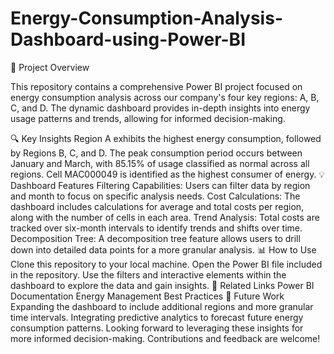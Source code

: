 # Energy-Consumption-Analysis-Dashboard-using-Power-BI
🚀 Project Overview

This repository contains a comprehensive Power BI project focused on energy consumption analysis across our company's four key regions: A, B, C, and D. The dynamic dashboard provides in-depth insights into energy usage patterns and trends, allowing for informed decision-making.

🔍 Key Insights
Region A exhibits the highest energy consumption, followed by Regions B, C, and D.
The peak consumption period occurs between January and March, with 85.15% of usage classified as normal across all regions.
Cell MAC000049 is identified as the highest consumer of energy.
💡 Dashboard Features
Filtering Capabilities: Users can filter data by region and month to focus on specific analysis needs.
Cost Calculations: The dashboard includes calculations for average and total costs per region, along with the number of cells in each area.
Trend Analysis: Total costs are tracked over six-month intervals to identify trends and shifts over time.
Decomposition Tree: A decomposition tree feature allows users to drill down into detailed data points for a more granular analysis.
📊 How to Use
Clone this repository to your local machine.
Open the Power BI file included in the repository.
Use the filters and interactive elements within the dashboard to explore the data and gain insights.
🔗 Related Links
Power BI Documentation
Energy Management Best Practices
🚀 Future Work
Expanding the dashboard to include additional regions and more granular time intervals.
Integrating predictive analytics to forecast future energy consumption patterns.
Looking forward to leveraging these insights for more informed decision-making. Contributions and feedback are welcome!
